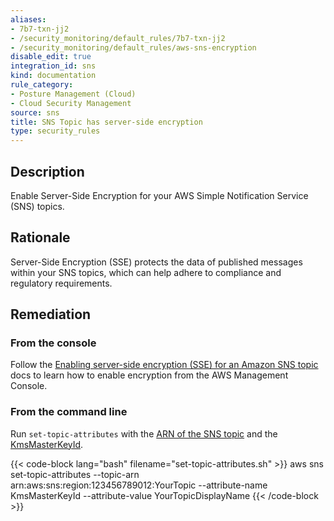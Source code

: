 ```yaml
---
aliases:
- 7b7-txn-jj2
- /security_monitoring/default_rules/7b7-txn-jj2
- /security_monitoring/default_rules/aws-sns-encryption
disable_edit: true
integration_id: sns
kind: documentation
rule_category:
- Posture Management (Cloud)
- Cloud Security Management
source: sns
title: SNS Topic has server-side encryption
type: security_rules
---
```


## Description

Enable Server-Side Encryption for your AWS Simple Notification Service (SNS) topics.

## Rationale

Server-Side Encryption (SSE) protects the data of published messages within your SNS topics, which can help adhere to compliance and regulatory requirements.

## Remediation

### From the console

Follow the [Enabling server-side encryption (SSE) for an Amazon SNS topic][1] docs to learn how to enable encryption from the AWS Management Console.

### From the command line

Run `set-topic-attributes` with the [ARN of the SNS topic][2] and the [KmsMasterKeyId][3].

{{< code-block lang="bash" filename="set-topic-attributes.sh" >}}
aws sns set-topic-attributes
  --topic-arn arn:aws:sns:region:123456789012:YourTopic
  --attribute-name KmsMasterKeyId
  --attribute-value YourTopicDisplayName
{{< /code-block >}}

[1]: https://docs.aws.amazon.com/sns/latest/dg/sns-enable-encryption-for-topic.html
[2]: https://awscli.amazonaws.com/v2/documentation/api/latest/reference/sns/set-topic-attributes.html#set-topic-attributes
[3]: https://docs.aws.amazon.com/sns/latest/dg/sns-server-side-encryption.html#sse-key-terms
